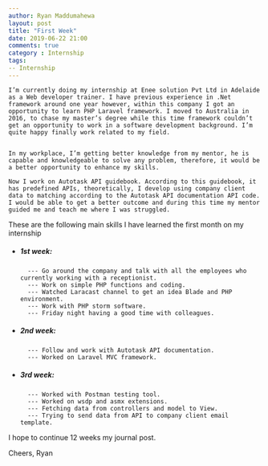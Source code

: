 ```yaml
---
author: Ryan Maddumahewa
layout: post
title: "First Week"
date: 2019-06-22 21:00
comments: true
category : Internship
tags:
-- Internship
---
```


    I’m currently doing my internship at Enee solution Pvt Ltd in Adelaide as a Web developer trainer. I have previous experience in .Net framework around one year however, within this company I got an opportunity to learn PHP Laravel framework. I moved to Australia in 2016, to chase my master’s degree while this time framework couldn’t get an opportunity to work in a software development background. I’m quite happy finally work related to my field.


    In my workplace, I’m getting better knowledge from my mentor, he is capable and knowledgeable to solve any problem, therefore, it would be a better opportunity to enhance my skills.

    Now I work on Autotask API guidebook. According to this guidebook, it has predefined APIs, theoretically, I develop using company client data to matching according to the Autotask API documentation API code. I would be able to get a better outcome and during this time my mentor guided me and teach me where I was struggled.

These are the following main skills I have learned the first month on my internship

- ##### 1st week: 

        --- Go around the company and talk with all the employees who currently working with a receptionist.
        --- Work on simple PHP functions and coding.
        --- Watched Laracast channel to get an idea Blade and PHP environment.
        --- Work with PHP storm software.
        --- Friday night having a good time with colleagues.


- ##### 2nd week: 

        --- Follow and work with Autotask API documentation.
        --- Worked on Laravel MVC framework.



- ##### 3rd week: 

        --- Worked with Postman testing tool.
        --- Worked on wsdp and asmx extensions.
        --- Fetching data from controllers and model to View.
        --- Trying to send data from API to company client email template.

I hope to continue 12 weeks my journal post. 

Cheers,
Ryan

